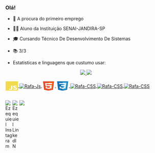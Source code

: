 ### Olá!


- 🔭 A procura do primeiro emprego   

- 👨‍💻 Aluno da Instituição SENAI-JANDIRA-SP

- 🎓 Cursando Técnico De Desenvolvimento De Sistemas

- 📚 3/3

-  Estatisticas e linguagens que custumo usar:

<div align="center">
  <a href="https://github.com/Ezequiel-Mathias">
  <img height="180em" src="https://github-readme-stats.vercel.app/api?username=Ezequiel-Mathias&show_icons=true&theme=dracula&include_all_commits=true&count_private=true"/>
  <img height="180em" src="https://github-readme-stats.vercel.app/api/top-langs/?username=Ezequiel-Mathias&layout=compact&langs_count=7&theme=dracula"/>
</div>

  <div style="display: inline_block"><br>
  <img align="center" alt="Rafa-Js" height="30" width="40" src="https://raw.githubusercontent.com/devicons/devicon/master/icons/javascript/javascript-plain.svg">
  <img align="center" alt="Rafa-Js" height="30" width="40" src="https://cdn.jsdelivr.net/gh/devicons/devicon/icons/java/java-original.svg" />
  <img align="center" alt="Rafa-HTML" height="30" width="40" src="https://raw.githubusercontent.com/devicons/devicon/master/icons/html5/html5-original.svg"> 
  <img align="center" alt="Rafa-CSS" height="30" width="40" src="https://raw.githubusercontent.com/devicons/devicon/master/icons/css3/css3-original.svg">
  <img align="center" alt="Rafa-CSS" height="30" width="40" src="https://cdn.jsdelivr.net/gh/devicons/devicon/icons/kotlin/kotlin-original.svg">
  <img align="center" alt="Rafa-CSS" height="30" width="40" src="https://cdn.jsdelivr.net/gh/devicons/devicon/icons/react/react-original.svg">
  <img align="center" alt="Rafa-CSS" height="30" width="40" src="https://cdn.jsdelivr.net/gh/devicons/devicon/icons/php/php-plain.svg">
</div>
  
  ##
  
  <div>
  
  <a href = "mailto:ezequielmathias32@gmail.com"><img src="https://img.shields.io/badge/-Gmail-%23333?style=for-the-badge&logo=gmail&logoColor=white" target="_blank"></a>
    <img align="left" alt="Ezequiel Instagram" width="22px" src="https://raw.githubusercontent.com/hussainweb/hussainweb/main/icons/instagram.png" />
</a>
<a href="https://www.linkedin.com/in/ezequiel-mathias-104092227"><img align="left" alt="Ezequiel LinkedIN" width="22px" src="https://raw.githubusercontent.com/peterthehan/peterthehan/master/assets/linkedin.svg" />
</a>
    </div>

  
    
    
